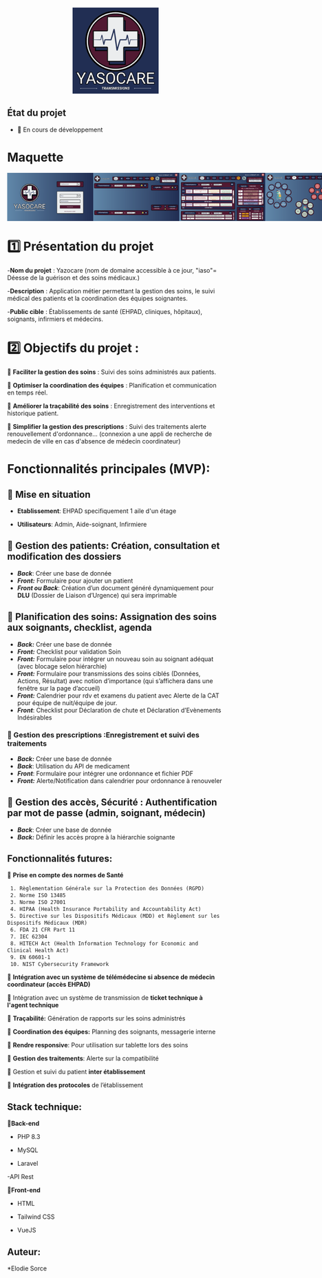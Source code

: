<p align="center">
  <img src="doc/YasoCareLogoFond.png" alt="Logo" width="200">
</p>

## État du projet

- 🚧 En cours de développement

# **Maquette**

<div style="display: flex; justify-content: space-around;">
<img src="doc/1.png" alt="authentification" width="200">
<img src="doc/2.png" alt="authentification" width="200">
<img src="doc/3.png" alt="authentification" width="200">
<img src="doc/4.png" alt="authentification" width="200">
<img src="doc/5.png" alt="authentification" width="200">
<img src="doc/6.png" alt="authentification" width="200">
<img src="doc/7.png" alt="authentification" width="200">
<img src="doc/8.png" alt="authentification" width="200">
</div>

# **1️⃣ Présentation du projet**

-**Nom du projet** : Yazocare (nom de domaine accessible à ce jour, "iaso"=  Déesse de la guérison et des soins médicaux.)

-**Description** : Application métier permettant la gestion des soins, le suivi médical des patients et la coordination des équipes soignantes.

-**Public cible** : Établissements de santé (EHPAD, cliniques, hôpitaux), soignants, infirmiers et médecins.




#  **2️⃣ Objectifs du projet** :

📌 **Faciliter la gestion des soins** : Suivi des soins administrés aux patients.

📌 **Optimiser la coordination des équipes** : Planification et communication en temps réel.

📌 **Améliorer la traçabilité des soins** : Enregistrement des interventions et historique  patient.

📌 **Simplifier la gestion des prescriptions** : Suivi des traitements alerte renouvellement d'ordonnance... (connexion a une appli de recherche de medecin de ville en cas d'absence de médecin coordinateur)


# **Fonctionnalités principales (MVP)**: 

## 🔹 **Mise en situation** 

- **Etablissement**: EHPAD specifiquement 1 aile d'un étage

- **Utilisateurs**: Admin, Aide-soignant, Infirmiere

                            

## 🔹 **Gestion des patients:**	Création, consultation et modification des dossiers

- ***Back***: Créer une base de donnée  
- ***Front:*** Formulaire pour ajouter un patient  
- ***Front ou Back***: Création d’un document généré dynamiquement pour **DLU** (Dossier de Liaison d’Urgence) qui sera imprimable
  


##  🔹 Planification des soins: Assignation des soins aux soignants, checklist, agenda

- ***Back:*** Créer une base de donnée
- ***Front:*** Checklist pour validation Soin
- ***Front:*** Formulaire pour intégrer un nouveau soin au soignant adéquat (avec blocage selon hiérarchie)
- ***Front:*** Formulaire pour transmissions des soins ciblés (Données, Actions, Résultat) avec notion d’importance (qui s’affichera dans une fenêtre sur la page d’accueil)
- ***Front:*** Calendrier pour rdv et examens du patient avec Alerte de la CAT pour équipe de nuit/équipe de jour.
- ***Front***: Checklist pour Déclaration de chute et Déclaration d’Evènements Indésirables
    


### 🔹 Gestion des prescriptions	:Enregistrement et suivi des traitements

- ***Back:*** Créer une base de donnée
- ***Back***: Utilisation du API de medicament
- ***Front***: Formulaire pour intégrer une ordonnance et fichier PDF
- ***Front:*** Alerte/Notification dans calendrier pour ordonnance à renouveler
 

##  🔹 Gestion des accès, Sécurité : Authentification par mot de passe (admin, soignant, médecin)
  
- ***Back***: Créer une base de donnée
- ***Back:*** Définir les accès propre à la hiérarchie soignante

  
## **Fonctionnalités futures**: 
  
🔹 **Prise en compte des normes de Santé**
    
     1. Règlementation Générale sur la Protection des Données (RGPD)  
     2. Norme ISO 13485
     3. Norme ISO 27001
     4. HIPAA (Health Insurance Portability and Accountability Act)
     5. Directive sur les Dispositifs Médicaux (MDD) et Règlement sur les Dispositifs Médicaux (MDR)
     6. FDA 21 CFR Part 11
     7. IEC 62304
     8. HITECH Act (Health Information Technology for Economic and Clinical Health Act)
     9. EN 60601-1
     10. NIST Cybersecurity Framework
 
🔹 **Intégration avec un système de télémédecine si absence de médecin coordinateur (accès EHPAD)**

🔹 Intégration avec un système de transmission de **ticket technique à l'agent technique**

🔹 **Traçabilité:** Génération de rapports sur les soins administrés	

🔹  **Coordination des équipes:** Planning des soignants, messagerie interne

🔹  **Rendre responsive**: Pour utilisation sur tablette lors des soins

🔹  **Gestion des traitements**: Alerte sur la compatibilité

🔹 Gestion et suivi du patient **inter établissement**

🔹 **Intégration des protocoles** de l’établissement
  

## **Stack technique**:   

🔹**Back-end**
  - PHP 8.3
  
  - MySQL
  
  - Laravel
  
  -API Rest

🔹**Front-end**
  - HTML 
  
  - Tailwind CSS
  
  - VueJS
 

## **Auteur**:  
*Elodie Sorce


